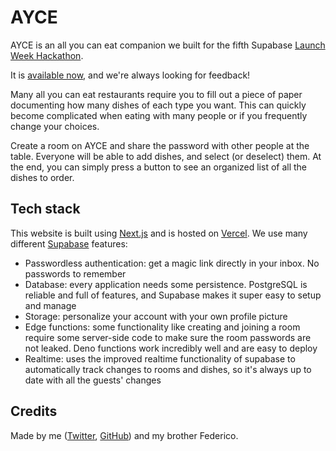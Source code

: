 # AYCE

AYCE is an all you can eat companion we built for the fifth Supabase [Launch Week Hackathon](https://supabase.com/blog/launch-week-5-hackathon).

It is [available now](https://ayce.vercel.app), and we're always looking for feedback!

Many all you can eat restaurants require you to fill out a piece of paper documenting how many dishes of each type you want. This can quickly become complicated when eating with many people or if you frequently change your choices.

Create a room on AYCE and share the password with other people at the table. Everyone will be able to add dishes, and select (or deselect) them. At the end, you can simply press a button to see an organized list of all the dishes to order.

## Tech stack

This website is built using [Next.js](https://nextjs.org/) and is hosted on [Vercel](https://vercel.com/). We use many different [Supabase](https://supabase.com) features:

- Passwordless authentication: get a magic link directly in your inbox. No passwords to remember
- Database: every application needs some persistence. PostgreSQL is reliable and full of features, and Supabase makes it super easy to setup and manage
- Storage: personalize your account with your own profile picture
- Edge functions: some functionality like creating and joining a room require some server-side code to make sure the room passwords are not leaked. Deno functions work incredibly well and are easy to deploy
- Realtime: uses the improved realtime functionality of supabase to automatically track changes to rooms and dishes, so it's always up to date with all the guests' changes

## Credits

Made by me ([Twitter](https://twitter.com/emilioschepis), [GitHub](https://github.com/emilioschepis)) and my brother Federico.

